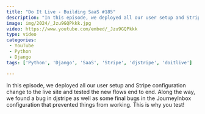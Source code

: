 ```yaml
---
title: "Do It Live - Building SaaS #185"
description: "In this episode, we deployed all our user setup and Stripe configuration change to the live site and tested the new flows end to end. Along the way, we found a bug in djstripe as well as some final bugs in the JourneyInbox configuration that prevented things from working. This is why you test!"
image: img/2024/_Jzu9GQPkkk.jpg
video: https://www.youtube.com/embed/_Jzu9GQPkkk
type: video
categories:
 - YouTube
 - Python
 - Django
tags: ['Python', 'Django', 'SaaS', 'Stripe', 'djstripe', 'doitlive']

---
```


In this episode, we deployed all our user setup and Stripe configuration change to the live site and tested the new flows end to end. Along the way, we found a bug in djstripe as well as some final bugs in the JourneyInbox configuration that prevented things from working. This is why you test!
